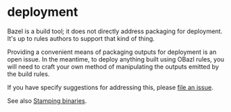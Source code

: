 deployment
==========

Bazel is a build tool; it does not directly address packaging for
deployment. It's up to rules authors to support that kind of thing.

Providing a convenient means of packaging outputs for deployment is an
open issue. In the meantime, to deploy anything built using OBazl rules,
you will need to craft your own method of manipulating the outputs
emitted by the build rules.

If you have specify suggestions for addressing this, please [file an
issue](https://github.com/obazl/rules_ocaml/issues).

See also [Stamping binaries](stamping.md).
